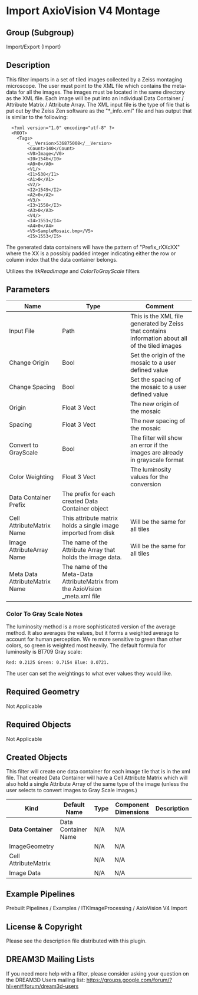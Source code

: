 # Import AxioVision V4 Montage

## Group (Subgroup) ##

Import/Export (Import)

## Description ##

This filter imports in a set of tiled images collected by a Zeiss montaging microscope. The user must point to the XML file which contains the meta-data for all the images. The images must be located in the same directory as the XML file. Each image will be put into an individual Data Container / Attribute Matrix / Attribute Array. The XML input file is the type of file that is put out by the Zeiss Zen software as the "*_info.xml" file and has output that is similar to the following:

      <?xml version="1.0" encoding="utf-8" ?>
      <ROOT>
        <Tags>
            <__Version>536875008</__Version>
            <Count>140</Count>
            <V0>Image</V0>
            <I0>1546</I0>
            <A0>0</A0>
            <V1/>
            <I1>530</I1>
            <A1>0</A1>
            <V2/>
            <I2>1549</I2>
            <A2>0</A2>
            <V3/>
            <I3>1550</I3>
            <A3>0</A3>
            <V4/>
            <I4>1551</I4>
            <A4>0</A4>
            <V5>SampleMosaic.bmp</V5>
            <I5>1553</I5>

The generated data containers will have the pattern of "Prefix_rXXcXX" where the XX is a possibly padded integer indicating either the row or column index that the data container belongs.

Utilizes the *itkReadImage* and *ColorToGrayScale* filters

## Parameters ##

| Name             | Type | Comment |
|------------------|------|---------|
| Input File | Path | This is the XML file generated by Zeiss that contains information about all of the tiled images |
| Change Origin | Bool | Set the origin of the mosaic to a user defined value |
| Change Spacing | Bool | Set the spacing of the mosaic to a user defined value |
| Origin | Float 3 Vect | The new origin of the mosaic |
| Spacing | Float 3 Vect | The new spacing of the mosaic |
| Convert to GrayScale | Bool | The filter will show an error if the images are already in grayscale format |
| Color Weighting | Float 3 Vect | The luminosity values for the conversion |
| Data Container Prefix | The prefix for each created Data Container object    |    |
| Cell AttributeMatrix Name | This attribute matrix holds a single image imported from disk  | Will be the same for all tiles   |
| Image AttributeArray Name  | The name of the Attribute Array that holds the image data. |  Will be the same for all tiles  |
| Meta Data AttributeMatrix Name | The name of the Meta-Data AttributeMatrix from the AxioVision \_meta.xml file | |

### Color To Gray Scale Notes ###

The luminosity method is a more sophisticated version of the average method. It also averages the values, but it forms a weighted average to account for human perception. We re more sensitive to green than other colors, so green is weighted most heavily. The default formula for luminosity is BT709 Gray scale:

    Red: 0.2125 Green: 0.7154 Blue: 0.0721. 

The user can set the weightings to what ever values they would like.

## Required Geometry ##

 Not Applicable

## Required Objects ##

 Not Applicable

## Created Objects ##

This filter will create one data container for each image tile that is in the xml file. That created Data Container will have a Cell Attribute Matrix which will also hold a single Attribute Array of the same type of the image (unless the user selects to convert images to Gray Scale images.)

| Kind | Default Name | Type | Component Dimensions | Description |
|------|--------------|------|----------------------|-------------|
| **Data Container** | Data Container Name | N/A | N/A |  |
| ImageGeometry |  | N/A | N/A |  |
| Cell AttributeMatrix |  | N/A | N/A |  |
| Image Data |  | N/A | N/A |  |

## Example Pipelines ##

Prebuilt Pipelines / Examples / ITKImageProcessing / AxioVision V4 Import

## License & Copyright ##

Please see the description file distributed with this plugin.

## DREAM3D Mailing Lists ##

If you need more help with a filter, please consider asking your question on the DREAM3D Users mailing list:
https://groups.google.com/forum/?hl=en#!forum/dream3d-users

